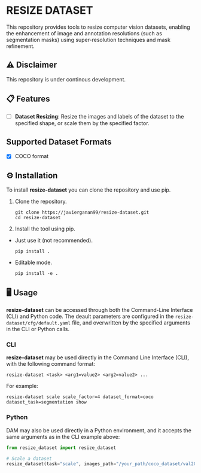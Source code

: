 # RESIZE DATASET

This repository provides tools to resize computer vision datasets, enabling the enhancement of image and annotation resolutions (such as segmentation masks) using super-resolution techniques and mask refinement.

## ⚠️ Disclaimer

This repository is under continous development.

## 📋 Features

- [ ] **Dataset Resizing**: Resize the images and labels of the dataset to the specified shape, or scale them by the specified factor.

## Supported Dataset Formats

- [x] COCO format

## ⚙️ Installation

To install **resize-dataset** you can clone the repository and use pip.

1. Clone the repository.

   ```ssh
   git clone https://javierganan99/resize-dataset.git
   cd resize-dataset
   ```

2. Install the tool using pip.

- Just use it (not recommended).

  ```ssh
  pip install .
  ```

- Editable mode.

  ```ssh
  pip install -e .
  ```

## 🖥️ Usage

**resize-dataset** can be accessed through both the Command-Line Interface (CLI) and Python code. The deault parameters are configured in the `resize-dataset/cfg/default.yaml` file, and overwritten by the specified arguments in the CLI or Python calls.

### CLI

**resize-dataset** may be used directly in the Command Line Interface (CLI), with the following command format:

```ssh
resize-dataset <task> <arg1=value2> <arg2=value2> ...
```

For example:

```ssh
resize-dataset scale scale_factor=4 dataset_format=coco dataset_task=segmentation show
```

### Python

DAM may also be used directly in a Python environment, and it accepts the same arguments as in the CLI example above:

```python
from resize_dataset import resize_dataset

# Scale a dataset
resize_dataset(task="scale", images_path="/your_path/coco_dataset/val2017", labels_path="/your_path/coco_dataset/panoptic_val2017.json", dataset_format="coco", dataset_task="panoptic")
```

